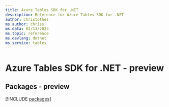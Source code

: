```yaml
---
title: Azure Tables SDK for .NET
description: Reference for Azure Tables SDK for .NET
author: christothes
ms.author: chriss
ms.data: 02/13/2023
ms.topic: reference
ms.devlang: dotnet
ms.service: tables
---
```

# Azure Tables SDK for .NET - preview
## Packages - preview
[!INCLUDE [packages](tables-index.md)]